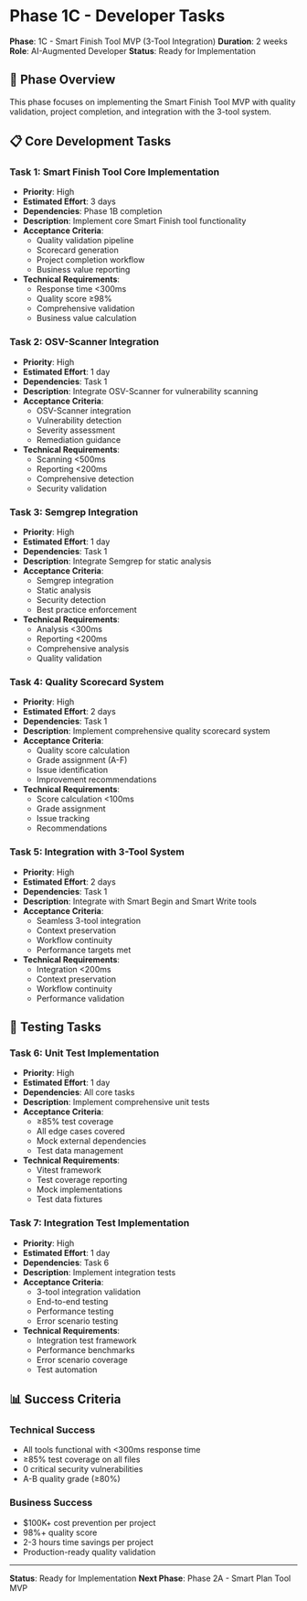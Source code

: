# Phase 1C - Developer Tasks

**Phase**: 1C - Smart Finish Tool MVP (3-Tool Integration)
**Duration**: 2 weeks
**Role**: AI-Augmented Developer
**Status**: Ready for Implementation

## 🎯 **Phase Overview**

This phase focuses on implementing the Smart Finish Tool MVP with quality validation, project completion, and integration with the 3-tool system.

## 📋 **Core Development Tasks**

### **Task 1: Smart Finish Tool Core Implementation**
- **Priority**: High
- **Estimated Effort**: 3 days
- **Dependencies**: Phase 1B completion
- **Description**: Implement core Smart Finish tool functionality
- **Acceptance Criteria**:
  - Quality validation pipeline
  - Scorecard generation
  - Project completion workflow
  - Business value reporting
- **Technical Requirements**:
  - Response time <300ms
  - Quality score ≥98%
  - Comprehensive validation
  - Business value calculation

### **Task 2: OSV-Scanner Integration**
- **Priority**: High
- **Estimated Effort**: 1 day
- **Dependencies**: Task 1
- **Description**: Integrate OSV-Scanner for vulnerability scanning
- **Acceptance Criteria**:
  - OSV-Scanner integration
  - Vulnerability detection
  - Severity assessment
  - Remediation guidance
- **Technical Requirements**:
  - Scanning <500ms
  - Reporting <200ms
  - Comprehensive detection
  - Security validation

### **Task 3: Semgrep Integration**
- **Priority**: High
- **Estimated Effort**: 1 day
- **Dependencies**: Task 1
- **Description**: Integrate Semgrep for static analysis
- **Acceptance Criteria**:
  - Semgrep integration
  - Static analysis
  - Security detection
  - Best practice enforcement
- **Technical Requirements**:
  - Analysis <300ms
  - Reporting <200ms
  - Comprehensive analysis
  - Quality validation

### **Task 4: Quality Scorecard System**
- **Priority**: High
- **Estimated Effort**: 2 days
- **Dependencies**: Task 1
- **Description**: Implement comprehensive quality scorecard system
- **Acceptance Criteria**:
  - Quality score calculation
  - Grade assignment (A-F)
  - Issue identification
  - Improvement recommendations
- **Technical Requirements**:
  - Score calculation <100ms
  - Grade assignment
  - Issue tracking
  - Recommendations

### **Task 5: Integration with 3-Tool System**
- **Priority**: High
- **Estimated Effort**: 2 days
- **Dependencies**: Task 1
- **Description**: Integrate with Smart Begin and Smart Write tools
- **Acceptance Criteria**:
  - Seamless 3-tool integration
  - Context preservation
  - Workflow continuity
  - Performance targets met
- **Technical Requirements**:
  - Integration <200ms
  - Context preservation
  - Workflow continuity
  - Performance validation

## 🧪 **Testing Tasks**

### **Task 6: Unit Test Implementation**
- **Priority**: High
- **Estimated Effort**: 1 day
- **Dependencies**: All core tasks
- **Description**: Implement comprehensive unit tests
- **Acceptance Criteria**:
  - ≥85% test coverage
  - All edge cases covered
  - Mock external dependencies
  - Test data management
- **Technical Requirements**:
  - Vitest framework
  - Test coverage reporting
  - Mock implementations
  - Test data fixtures

### **Task 7: Integration Test Implementation**
- **Priority**: High
- **Estimated Effort**: 1 day
- **Dependencies**: Task 6
- **Description**: Implement integration tests
- **Acceptance Criteria**:
  - 3-tool integration validation
  - End-to-end testing
  - Performance testing
  - Error scenario testing
- **Technical Requirements**:
  - Integration test framework
  - Performance benchmarks
  - Error scenario coverage
  - Test automation

## 📊 **Success Criteria**

### **Technical Success**
- All tools functional with <300ms response time
- ≥85% test coverage on all files
- 0 critical security vulnerabilities
- A-B quality grade (≥80%)

### **Business Success**
- $100K+ cost prevention per project
- 98%+ quality score
- 2-3 hours time savings per project
- Production-ready quality validation

---

**Status**: Ready for Implementation
**Next Phase**: Phase 2A - Smart Plan Tool MVP
